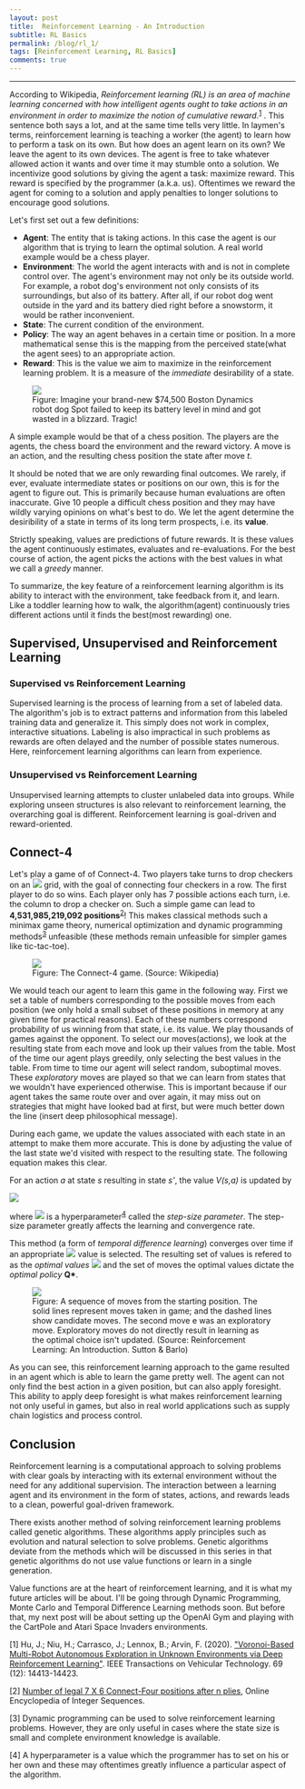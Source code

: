 ```yaml
---
layout: post
title:  Reinforcement Learning - An Introduction
subtitle: RL Basics
permalink: /blog/rl_1/
tags: [Reinforcement Learning, RL Basics]
comments: true
---
```


* * *


According to Wikipedia, _Reinforcement learning (RL) is an area of machine learning concerned with how intelligent agents ought to take actions in an environment in order to maximize the notion of cumulative reward._<sup>[1](#myfootnote1)</sup> . This sentence both says a lot, and at the same time tells very little. In laymen's terms, reinforcement learning is teaching a worker (the agent) to learn how to perform a task on its own. But how does an agent learn on its own? We leave the agent to its own devices. The agent is free to take whatever allowed action it wants and over time it may stumble onto a solution. We incentivize good solutions by giving the agent a task: maximize reward. This reward is specified by the programmer (a.k.a. us). Oftentimes we reward the agent for coming to a solution and apply penalties to longer solutions to encourage good solutions. 

Let's first set out a few definitions:
- **Agent**: The entity that is taking actions. In this case the agent is our algorithm that is trying to learn the optimal solution. A real world example would be a chess player.
- **Environment**: The world the agent interacts with and is not in complete control over. The agent's environment may not only be its outside world. For example, a robot dog's environment not only consists of its surroundings, but also of its battery. After all, if our robot dog went outside in the yard and its battery died right before a snowstorm, it would be rather inconvenient.
- **State**: The current condition of the environment.
- **Policy**: The way an agent behaves in a certain time or position. In a more mathematical sense this is the mapping from the perceived state(what the agent sees) to an appropriate action.
- **Reward**: This is the value we aim to maximize in the reinforcement learning problem. It is a measure of the *immediate* desirability of a state.

<figure>
    <img src="/images/rl/Spot_the_dog.jpg" desc="Spot the Dog">
    <figcaption>Figure: Imagine your brand-new $74,500 Boston Dynamics robot dog Spot failed to keep its battery level in mind and got wasted in a blizzard. Tragic! </figcaption>
</figure>



A simple example would be that of a chess position. The players are the agents, the chess board the environment and the reward victory. A move is an action, and the resulting chess position the state after move *t*. 

It should be noted that we are only rewarding final outcomes. We rarely, if ever, evaluate intermediate states or positions on our own, this is for the agent to figure out. This is primarily because human evaluations are often inaccurate. Give 10 people a difficult chess position and they may have wildly varying opinions on what's best to do. We let the agent determine the desiribility of a state in terms of its long term prospects, i.e. its **value**. 

Strictly speaking, values are predictions of future rewards. It is these values the agent continuously estimates, evaluates and re-evaluations. For the best course of action, the agent picks the actions with the best values in what we call a *greedy* manner.

To summarize, the key feature of a reinforcement learning algorithm is its ability to interact with the environment, take feedback from it, and learn. Like a toddler learning how to walk, the algorithm(agent) continuously tries different actions until it finds the best(most rewarding) one.

## Supervised, Unsupervised and Reinforcement Learning
### Supervised vs Reinforcement Learning
Supervised learning is the process of learning from a set of labeled data. The algorithm's job is to extract patterns and information from this labeled training data and generalize it. This simply does not work in complex, interactive situations. Labeling is also impractical in such problems as rewards are often delayed and the number of possible states numerous. Here, reinforcement learning algorithms can learn from experience.

### Unsupervised vs Reinforcement Learning
Unsupervised learning attempts to cluster unlabeled data into groups. While exploring unseen structures is also relevant to reinforcement learning, the overarching goal is different. Reinforcement learning is goal-driven and reward-oriented. 


## Connect-4

Let's play a game of of Connect-4. Two players take turns to drop checkers on an <img src="https://render.githubusercontent.com/render/math?math=6\times 7"> grid, with the goal of connecting four checkers in a row. The first player to do so wins. Each player only has 7 possible actions each turn, i.e. the column to drop a checker on. Such a simple game can lead to **4,531,985,219,092 positions**<sup>[2](#myfootnote2)</sup>! This makes classical methods such a minimax game theory, numerical optimization and dynamic programming methods<sup>[3](#myfootnote3)</sup> unfeasible (these methods remain unfeasible for simpler games like tic-tac-toe).  

<figure>
    <img src="/images/rl/Connect_Four.gif" desc="Connect-4">
    <figcaption>Figure: The Connect-4 game. (Source: Wikipedia) </figcaption>
</figure>



We would teach our agent to learn this game in the following way. First we set a table of numbers corresponding to the possible moves from each position (we only hold a small subset of these positions in memory at any given time for practical reasons). Each of these numbers correspond probability of us winning from that state, i.e. its value. We play thousands of games against the opponent. To select our moves(actions), we look at the resulting state from each move and look up their values from the table. Most of the time our agent plays greedily, only selecting the best values in the table. From time to time our agent will select random, suboptimal moves. These _exploratory_ moves are played so that we can learn from states that we wouldn't have experienced otherwise. This is important because if our agent takes the same route over and over again, it may miss out on strategies that might have looked bad at first, but were much better down the line (insert deep philosophical message). 

During each game, we update the values associated with each state in an attempt to make them more accurate. This is done by adjusting the value of the last state we'd visited with respect to the resulting state. The following equation makes this clear.

For an action _a_ at state _s_ resulting in state _s'_, the value _V(s,a)_ is updated by

<img src="https://render.githubusercontent.com/render/math?math=V(s,a) \leftarrow V(s, a) + \alpha [V_{best}(s') - V(s,a)]">


where <img src="https://render.githubusercontent.com/render/math?math=\alpha"> is a hyperparameter<sup>[4](#myfootnote4)</sup> called the *step-size parameter*. The step-size parameter greatly affects the learning and convergence rate.

This method (a form of *temporal difference learning*) converges over time if an appropriate <img src="https://render.githubusercontent.com/render/math?math=\alpha"> value is selected. The resulting set of values is refered to as the *optimal values* <img src="https://render.githubusercontent.com/render/math?math=V^*"> and the set of moves the optimal values dictate the *optimal policy* __Q*__.

<figure>
    <img src="/images/rl/backup_diag_connect_4.png" desc="Backup Digram: Connect 4">
    <figcaption>Figure: A sequence of moves from the starting position. The solid lines represent moves taken in game; and the dashed lines show candidate moves. The second move e was an exploratory move. Exploratory moves do not directly result in learning as the optimal choice isn't updated.  (Source: Reinforcement Learning: An Introduction. Sutton & Barlo) </figcaption>
</figure>



As you can see, this reinforcement learning approach to the game resulted in an agent which is able to learn the game pretty well. The agent can not only find the best action in a given position, but can also apply foresight. This ability to apply deep foresight is what makes reinforcement learning not only useful in games, but also in real world applications such as supply chain logistics and process control.

## Conclusion
Reinforcement learning is a computational approach to solving problems with clear goals by interacting with its external environment without the need for any additional supervision. The interaction between a learning agent and its environment in the form of states, actions, and rewards leads to a clean, powerful goal-driven framework.

There exists another method of solving reinforcement learning problems called genetic algorithms. These algorithms apply principles such as evolution and natural selection to solve problems. Genetic algorithms deviate from the methods which will be discussed in this series in that genetic algorithms do not use value functions or learn in a single generation.

Value functions are at the heart of reinforcement learning, and it is what my future articles will be about. I'll be going through Dynamic Programming, Monte Carlo and Temporal Difference Learning methods soon. But before that, my next post will be about setting up the OpenAI Gym and playing with the CartPole and Atari Space Invaders environments.


<a name="myfootnote1">[1]</a> Hu, J.; Niu, H.; Carrasco, J.; Lennox, B.; Arvin, F. (2020). ["Voronoi-Based Multi-Robot Autonomous Exploration in Unknown Environments via Deep Reinforcement Learning"](https://ieeexplore.ieee.org/abstract/document/9244647). IEEE Transactions on Vehicular Technology. 69 (12): 14413-14423.

<a name="myfootnote2">[2]</a> [Number of legal 7 X 6 Connect-Four positions after n plies](https://oeis.org/A212693), Online Encyclopedia of Integer Sequences.

<a name="myfootnote3">[3]</a> Dynamic programming can be used to solve reinforcement learning problems. However, they are only useful in cases where the state size is small and complete environment knowledge is available. 

<a name="myfootnote4">[4]</a> A hyperparameter is a value which the programmer has to set on his or her own and these may oftentimes greatly influence a particular aspect of the algorithm.








